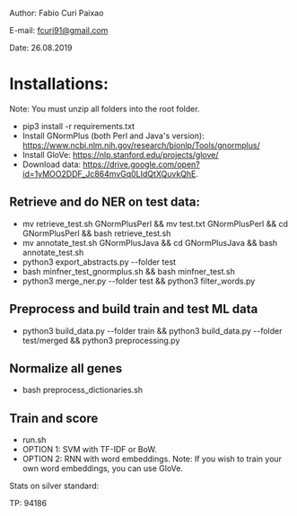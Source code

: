 Author: Fabio Curi Paixao 

E-mail: fcuri91@gmail.com

Date: 26.08.2019

# Installations:

Note: You must unzip all folders into the root folder.

* pip3 install -r requirements.txt
* Install GNormPlus (both Perl and Java's version): https://www.ncbi.nlm.nih.gov/research/bionlp/Tools/gnormplus/
* Install GloVe: https://nlp.stanford.edu/projects/glove/
* Download data: https://drive.google.com/open?id=1yMOO2DDF_Jc864mvGq0LIdQtXQuvkQhE.

## Retrieve and do NER on test data:

   * mv retrieve_test.sh GNormPlusPerl && mv test.txt GNormPlusPerl && cd GNormPlusPerl && bash retrieve_test.sh
   * mv annotate_test.sh GNormPlusJava && cd GNormPlusJava && bash annotate_test.sh
   * python3 export_abstracts.py --folder test
   * bash minfner_test_gnormplus.sh && bash minfner_test.sh
   * python3 merge_ner.py --folder test && python3 filter_words.py

## Preprocess and build train and test ML data

   * python3 build_data.py --folder train && python3 build_data.py --folder test/merged && python3 preprocessing.py
   
## Normalize all genes

   * bash preprocess_dictionaries.sh
   
## Train and score

   * run.sh
   * OPTION 1: SVM with TF-IDF or BoW.
   * OPTION 2: RNN with word embeddings. Note: If you wish to train your own word embeddings, you can use GloVe.
   
Stats on silver standard:

TP: 94186
